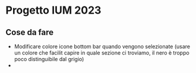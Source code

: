 # Progetto IUM 2023

## Cose da fare 

- Modificare colore icone bottom bar quando vengono selezionate (usare un colore che facilit capire in quale sezione ci troviamo, il nero è troppo 
poco distinguibile dal grigio)  
- 